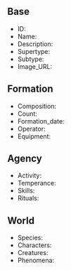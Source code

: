 ## Base
- <span class="text-field" data-tooltip="Text">ID</span>: 
- <span class="text-field" data-tooltip="Text">Name</span>: 
- <span class="text-field" data-tooltip="Text">Description</span>: 
- <span class="text-field" data-tooltip="Text">Supertype</span>: 
- <span class="text-field" data-tooltip="Text">Subtype</span>: 
- <span class="text-field" data-tooltip="Text">Image_URL</span>: 

## Formation
- <span class="text-field" data-tooltip="Text">Composition</span>: 
- <span class="number-field" data-tooltip="Number">Count</span>: 
- <span class="number-field" data-tooltip="Number">Formation_date</span>: 
- <span class="link-field" data-tooltip="Single Institution">Operator</span>: 
- <span class="multi-link-field" data-tooltip="Multi Construct">Equipment</span>: 

## Agency
- <span class="text-field" data-tooltip="Text">Activity</span>: 
- <span class="text-field" data-tooltip="Text">Temperance</span>: 
- <span class="multi-link-field" data-tooltip="Multi Ability">Skills</span>: 
- <span class="multi-link-field" data-tooltip="Multi Construct">Rituals</span>: 

## World
- <span class="multi-link-field" data-tooltip="Multi Species">Species</span>: 
- <span class="multi-link-field" data-tooltip="Multi Character">Characters</span>: 
- <span class="multi-link-field" data-tooltip="Multi Creature">Creatures</span>: 
- <span class="multi-link-field" data-tooltip="Multi Phenomenon">Phenomena</span>: 

